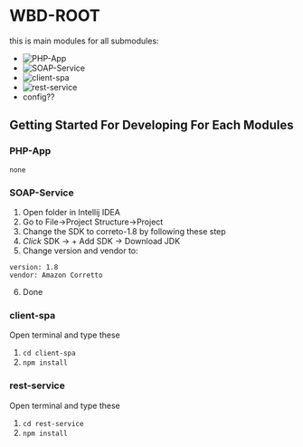 # WBD-ROOT
this is main modules for all submodules:
- ![PHP-App](https://github.com/AlphaThrone/PHP-App)
- ![SOAP-Service](https://github.com/AlphaThrone/SOAP-Service)
- ![client-spa](https://github.com/AlphaThrone/client-spa)
- ![rest-service](https://github.com/AlphaThrone/rest-service)
- config??
## Getting Started For Developing For Each Modules
### PHP-App
```
none
```
### SOAP-Service
1. Open folder in Intellij IDEA
2. Go to File->Project Structure->Project
3. Change the SDK to correto-1.8 by following these step
4. *Click* SDK -> + Add SDK -> Download JDK
5. Change version and vendor to:
```
version: 1.8
vendor: Amazon Corretto
```
6. Done

### client-spa
Open terminal and type these
1. ```cd client-spa```
2. ```npm install```

### rest-service
Open terminal and type these
1. ```cd rest-service```
2. ```npm install```